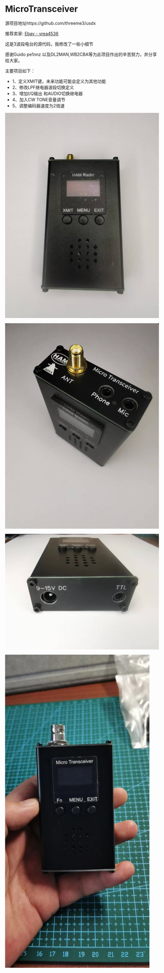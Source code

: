 # MicroTransceiver

源项目地址https://github.com/threeme3/usdx

推荐卖家: [Ebay - yrea4536](https://www.ebay.com/itm/354213207158)

这是3波段电台的源代码，我修改了一些小细节

感谢Guido pe1nnz 以及DL2MAN,WB2CBA等为此项目作出的辛苦努力，并分享给大家。


主要项目如下：
+ 1、定义XMIT键，未来功能可能会定义为其他功能
+ 2、修改LPF继电器波段切换定义
+ 3、增加I/Q输出 和AUDIO切换继电器
+ 4、加入CW TONE音量调节
+ 5、调整编码器速度为2倍速

![正面照](https://github.com/bg6jji/MicroTransceiver/blob/main/Photo/front.jpg "Front Side")

![顶部接口照片](https://github.com/bg6jji/MicroTransceiver/blob/main/Photo/top%20side.jpg "Top Side")

![底部接口照片](https://github.com/bg6jji/MicroTransceiver/blob/main/Photo/bottom%20side.jpg "Bottom Side")

![BNC接口的主机](https://github.com/bg6jji/MicroTransceiver/blob/main/Photo/MicroTransceiver_bnc.jpg "BNC Connector")




